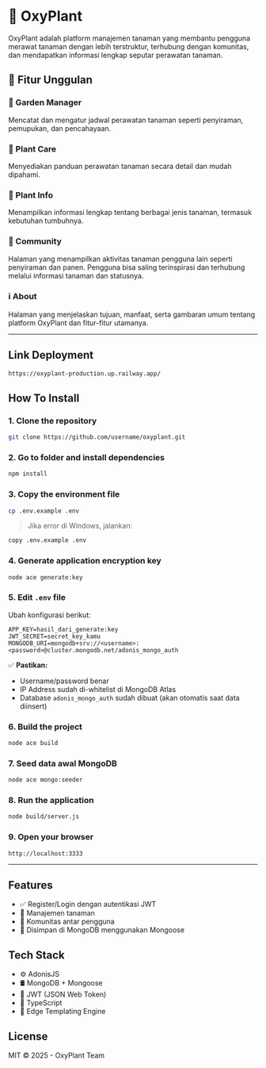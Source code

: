 # 🌿 OxyPlant

OxyPlant adalah platform manajemen tanaman yang membantu pengguna merawat tanaman dengan lebih terstruktur, terhubung dengan komunitas, dan mendapatkan informasi lengkap seputar perawatan tanaman.

## 🚀 Fitur Unggulan

### 🌱 Garden Manager
Mencatat dan mengatur jadwal perawatan tanaman seperti penyiraman, pemupukan, dan pencahayaan.

### 🌿 Plant Care
Menyediakan panduan perawatan tanaman secara detail dan mudah dipahami.

### 📖 Plant Info
Menampilkan informasi lengkap tentang berbagai jenis tanaman, termasuk kebutuhan tumbuhnya.

### 👥 Community
Halaman yang menampilkan aktivitas tanaman pengguna lain seperti penyiraman dan panen. Pengguna bisa saling terinspirasi dan terhubung melalui informasi tanaman dan statusnya.

### ℹ️ About
Halaman yang menjelaskan tujuan, manfaat, serta gambaran umum tentang platform OxyPlant dan fitur-fitur utamanya.

---

## Link Deployment

```bash
https://oxyplant-production.up.railway.app/
```

## How To Install

### 1. Clone the repository

```bash
git clone https://github.com/username/oxyplant.git
```

### 2. Go to folder and install dependencies

```bash
npm install
```

### 3. Copy the environment file

```bash
cp .env.example .env
```

> Jika error di Windows, jalankan:

```bash
copy .env.example .env
```

### 4. Generate application encryption key

```bash
node ace generate:key
```

### 5. Edit `.env` file

Ubah konfigurasi berikut:

```env
APP_KEY=hasil_dari_generate:key
JWT_SECRET=secret_key_kamu
MONGODB_URI=mongodb+srv://<username>:<password>@cluster.mongodb.net/adonis_mongo_auth
```

✅ **Pastikan:**

- Username/password benar  
- IP Address sudah di-whitelist di MongoDB Atlas  
- Database `adonis_mongo_auth` sudah dibuat (akan otomatis saat data diinsert)  

### 6. Build the project

```bash
node ace build
```

### 7. Seed data awal MongoDB

```bash
node ace mongo:seeder
```

### 8. Run the application

```bash
node build/server.js
```

### 9. Open your browser

```
http://localhost:3333
```

---

## Features

- ✅ Register/Login dengan autentikasi JWT
- 🌱 Manajemen tanaman
- 👥 Komunitas antar pengguna
- 💾 Disimpan di MongoDB menggunakan Mongoose

## Tech Stack

- ⚙️ AdonisJS
- 🛢️ MongoDB + Mongoose
- 🔐 JWT (JSON Web Token)
- 🧠 TypeScript
- 🧩 Edge Templating Engine

## License

MIT © 2025 - OxyPlant Team
